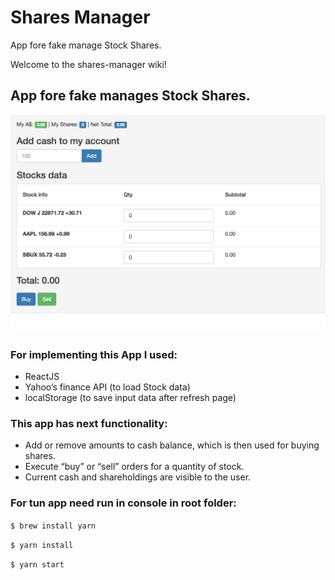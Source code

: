 # Shares Manager
App fore fake manage Stock Shares. 

Welcome to the shares-manager wiki!
## App fore fake manages Stock Shares. 

![App preview](https://github.com/AnnaCheba/shares-manager/blob/master/2017-10-25%2013.25.40.jpg)

### For implementing this App I used:

- ReactJS
- Yahoo’s finance API (to load Stock data)
- localStorage (to save input data after refresh page)


### This app has next functionality:

- Add or remove amounts to cash balance, which is then used for buying shares.
- Execute “buy” or “sell” orders for a quantity of stock. 
- Current cash and shareholdings are visible to the user.


### For tun app need run in console in root folder:

`$ brew install yarn`

`$ yarn install`

`$ yarn start`








